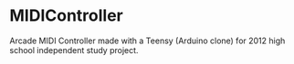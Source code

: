 MIDIController
==============

Arcade MIDI Controller made with a Teensy (Arduino clone) for 2012 high school independent study project. 
